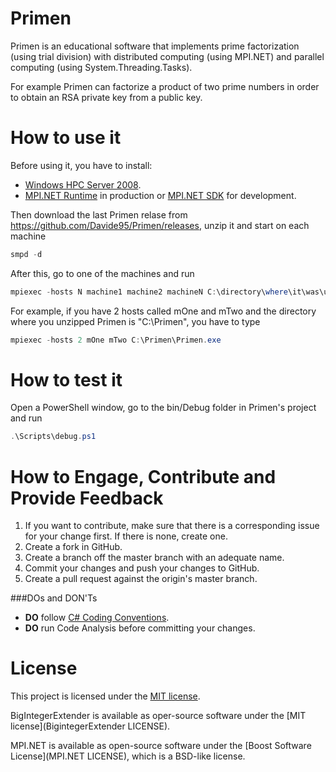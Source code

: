 Primen
======
Primen is an educational software that implements prime factorization (using trial division)
with distributed computing (using MPI.NET)
and parallel computing (using System.Threading.Tasks).

For example Primen can factorize a product of two prime numbers in order to obtain an RSA private key from a public key.

How to use it
==================
Before using it, you have to install:
* [Windows HPC Server 2008](http://www.microsoft.com/en-us/download/details.aspx?id=6847).
* [MPI.NET Runtime](http://www.osl.iu.edu/research/mpi.net/files/1.0.0/MPI.NET%20Runtime.msi) in production or [MPI.NET SDK](http://www.osl.iu.edu/research/mpi.net/files/1.0.0/MPI.NET%20SDK.msi) for development.

Then download the last Primen relase from https://github.com/Davide95/Primen/releases, unzip it and start on each machine 
```PowerShell
smpd -d
```
After this, go to one of the machines and run
```PowerShell
mpiexec -hosts N machine1 machine2 machineN C:\directory\where\it\was\unzipped\Primen.exe
```

For example, if you have 2 hosts called mOne and mTwo and the directory where you unzipped Primen is "C:\Primen", you have to type
```PowerShell
mpiexec -hosts 2 mOne mTwo C:\Primen\Primen.exe
```

How to test it
==================
Open a PowerShell window, go to the bin/Debug folder in Primen's project and run 
```PowerShell
.\Scripts\debug.ps1
```

How to Engage, Contribute and Provide Feedback
==================
1. If you want to contribute, make sure that there is a corresponding issue for your change first. If there is none, create one.
2. Create a fork in GitHub.
3. Create a branch off the master branch with an adequate name.
4. Commit your changes and push your changes to GitHub.
5. Create a pull request against the origin's master branch.

###DOs and DON'Ts
* **DO** follow [C# Coding Conventions](http://msdn.microsoft.com/en-us/library/ff926074.aspx).
* **DO** run Code Analysis before committing your changes.

License
==================
This project is licensed under the [MIT license](LICENSE).

BigIntegerExtender is available as oper-source software under the [MIT license](BigintegerExtender LICENSE).

MPI.NET is available as open-source software under the [Boost Software License](MPI.NET LICENSE), which is a BSD-like license.
